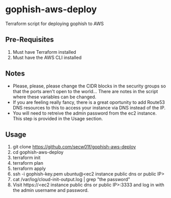 # gophish-aws-deploy
Terraform script for deploying gophish to AWS 

## Pre-Requisites
1. Must have Terraform installed
2. Must have the AWS CLI installed

## Notes
- Please, please, please change the CIDR blocks in the security groups so that the ports aren't open to the world... There are notes in the script where these variables can be changed.
- If you are feeling really fancy, there is a great oportunity to add Route53 DNS resources to this to access your instance via DNS instead of the IP.
- You will need to retreive the admin password from the ec2 instance. This step is provided in the Usage section.

## Usage
1. git clone https://github.com/secw01f/gophish-aws-deploy
2. cd gophish-aws-deploy
3. terraform init
4. terraform plan
5. terraform apply
6. ssh -i gophish-key.pem ubuntu@\<ec2 instance public dns or public IP\>
7. cat /var/log/cloud-init-output.log | grep "the password"
8. Visit https://\<ec2 instance public dns or public IP\>:3333 and log in with the admin username and password.
